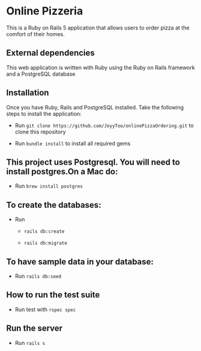 # Online Pizzeria
This is a Ruby on Rails 5 application that allows users to order pizza at the comfort of their homes.

## External dependencies
This web application is written with Ruby using the Ruby on Rails framework and a PostgreSQL database

## Installation
Once you have Ruby, Rails and PostgreSQL installed. Take the following steps to install the application:
 - Run `git clone https://github.com/JoyyToo/onlinePizzaOrdering.git` to clone this repository

 - Run `bundle install` to install all required gems
 
## This project uses Postgresql. You will need to install postgres.On a Mac do:
- Run `brew install postgres`

## To create the databases:
- Run
   - `rails db:create`
   
   - `rails db:migrate`

## To have sample data in your database:
- Run `rails db:seed`

## How to run the test suite
- Run test with `rspec spec`

## Run the server
- Run `rails s`